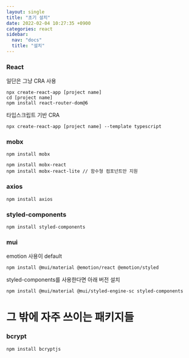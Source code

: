 ```yaml
---
layout: single
title: "초기 설치"
date: 2022-02-04 10:27:35 +0900
categories: react
sidebar:
  nav: "docs"
  title: "설치"
---
```


### React

일단은 그냥 CRA 사용

```
npx create-react-app [project name]
cd [project name]
npm install react-router-dom@6
```

타입스크립트 기반 CRA

```
npx create-react-app [project name] --template typescript
```

### mobx

```
npm install mobx

npm install mobx-react
npm install mobx-react-lite // 함수형 컴포넌트만 지원
```

### axios

```
npm install axios
```

### styled-components

```
npm install styled-components
```

### mui

emotion 사용이 default

```
npm install @mui/material @emotion/react @emotion/styled
```

styled-components를 사용한다면 아래 버전 설치

```
npm install @mui/material @mui/styled-engine-sc styled-components
```

# 그 밖에 자주 쓰이는 패키지들

### bcrypt

```
npm install bcryptjs
```
